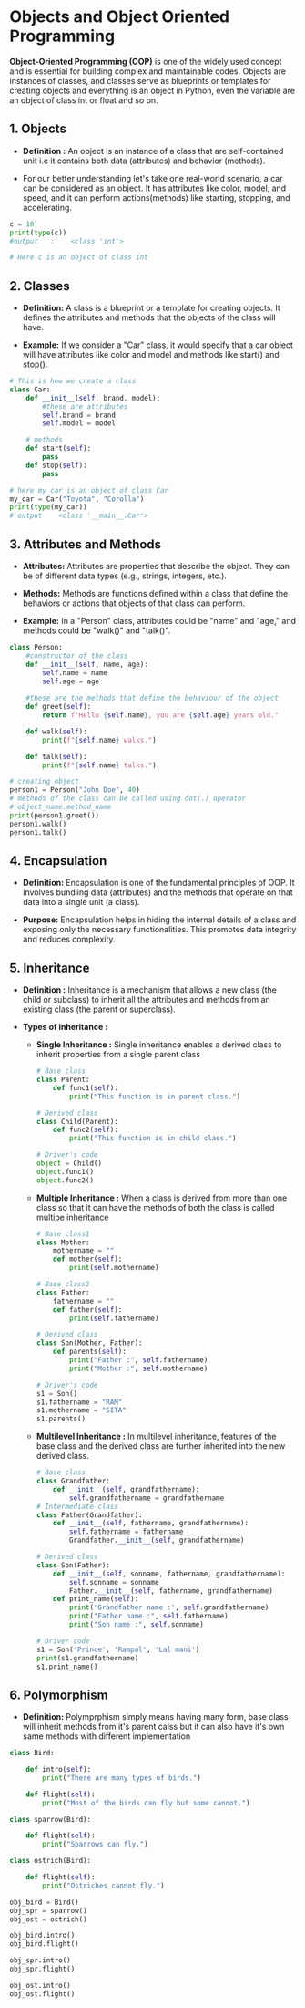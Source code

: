 # Objects and Object Oriented Programming

**Object-Oriented Programming (OOP)** is one of the widely used concept and is essential for building complex and maintainable codes. Objects are instances of classes, and classes serve as blueprints or templates for creating objects and everything is an object in Python, even the variable are an object of class int or float and so on.

## 1. Objects

- **Definition :** An object is an instance of a class that are self-contained unit i.e it contains both data (attributes) and behavior (methods).

- For our better understanding let's take one real-world scenario, a car can be considered as an object. It has attributes like color, model, and speed, and it can perform actions(methods) like starting, stopping, and accelerating.

```Python
c = 10
print(type(c))
#output   :    <class 'int'>

# Here c is an object of class int

```


## 2. Classes

- **Definition:** A class is a blueprint or a template for creating objects. It defines the attributes and methods that the objects of the class will have.

- **Example:** If we consider a "Car" class, it would specify that a car object will have attributes like color and model and methods like start() and stop().

```python
# This is how we create a class
class Car:
    def __init__(self, brand, model):
        #these are attributes
        self.brand = brand
        self.model = model

    # methods
    def start(self):
        pass
    def stop(self):
        pass

# here my_car is an object of class Car
my_car = Car("Toyota", "Corolla")
print(type(my_car))
# output    <class '__main__.Car'> 
```

## 3. Attributes and Methods

- **Attributes:** Attributes are properties that describe the object. They can be of different data types (e.g., strings, integers, etc.).

- **Methods:** Methods are functions defined within a class that define the behaviors or actions that objects of that class can perform.

- **Example:** In a "Person" class, attributes could be "name" and "age," and methods could be "walk()" and "talk()".

```Python
class Person:
    #constructor of the class
    def __init__(self, name, age):
        self.name = name
        self.age = age
    
    #these are the methods that define the behaviour of the object
    def greet(self):
        return f"Hello {self.name}, you are {self.age} years old."

    def walk(self):
        print(f"{self.name} walks.")

    def talk(self):
        print(f"{self.name} talks.")

# creating object
person1 = Person("John Doe", 40)
# methods of the class can be called using dot(.) operator
# object_name.method_name
print(person1.greet()) 
person1.walk()
person1.talk()
```

## 4. Encapsulation

- **Definition:** Encapsulation is one of the fundamental principles of OOP. It involves bundling data (attributes) and the methods that operate on that data into a single unit (a class).

- **Purpose:** Encapsulation helps in hiding the internal details of a class and exposing only the necessary functionalities. This promotes data integrity and reduces complexity.

## 5. Inheritance

- **Definition :** Inheritance is a mechanism that allows a new class (the child or subclass) to inherit all the attributes and methods from an existing class (the parent or superclass). 

- **Types of inheritance :** 
    - **Single Inheritance :**  Single inheritance enables a derived class to inherit properties from a single parent class

        ```Python
        # Base class
        class Parent:
            def func1(self):
                print("This function is in parent class.")

        # Derived class
        class Child(Parent):
            def func2(self):
                print("This function is in child class.")

        # Driver's code
        object = Child()
        object.func1()
        object.func2()
        ```
    - **Multiple Inheritance :**  When a class is derived from more than one class so that it can have the methods of both the class is called multipe inheritance
        ```Python
        # Base class1
        class Mother:
            mothername = ""
            def mother(self):
                print(self.mothername)

        # Base class2
        class Father:
            fathername = ""
            def father(self):
                print(self.fathername)

        # Derived class
        class Son(Mother, Father):
            def parents(self):
                print("Father :", self.fathername)
                print("Mother :", self.mothername)

        # Driver's code
        s1 = Son()
        s1.fathername = "RAM"
        s1.mothername = "SITA"
        s1.parents()
        ```
    - **Multilevel Inheritance :** In multilevel inheritance, features of the base class and the derived class are further inherited into the new derived class.
        ```Python
        # Base class
        class Grandfather:
            def __init__(self, grandfathername):
                self.grandfathername = grandfathername
        # Intermediate class
        class Father(Grandfather):
            def __init__(self, fathername, grandfathername):
                self.fathername = fathername
                Grandfather.__init__(self, grandfathername)

        # Derived class
        class Son(Father):
            def __init__(self, sonname, fathername, grandfathername):
                self.sonname = sonname
                Father.__init__(self, fathername, grandfathername)
            def print_name(self):
                print('Grandfather name :', self.grandfathername)
                print("Father name :", self.fathername)
                print("Son name :", self.sonname)

        # Driver code
        s1 = Son('Prince', 'Rampal', 'Lal mani')
        print(s1.grandfathername)
        s1.print_name()
        ```

## 6. Polymorphism

- **Definition:** Polymprphism simply means having many form, base class will inherit methods from it's parent calss but it can also have it's own same methods with different implementation

```Python
class Bird:

	def intro(self):
		print("There are many types of birds.")

	def flight(self):
		print("Most of the birds can fly but some cannot.")

class sparrow(Bird):

	def flight(self):
		print("Sparrows can fly.")

class ostrich(Bird):

	def flight(self):
		print("Ostriches cannot fly.")

obj_bird = Bird()
obj_spr = sparrow()
obj_ost = ostrich()

obj_bird.intro()
obj_bird.flight()

obj_spr.intro()
obj_spr.flight()

obj_ost.intro()
obj_ost.flight()
```